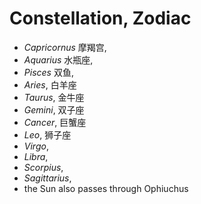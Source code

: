 # Constellation, Zodiac

- _Capricornus_ 摩羯宫, 
- _Aquarius_ 水瓶座, 
- _Pisces_ 双鱼, 
- _Aries_, 白羊座
- _Taurus_, 金牛座
- _Gemini_, 双子座
- _Cancer_, 巨蟹座
- _Leo_, 狮子座
- _Virgo_, 
- _Libra_, 
- _Scorpius_, 
- _Sagittarius_, 
- the Sun also passes through Ophiuchus